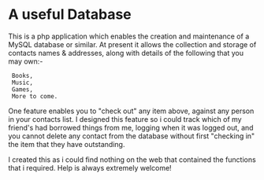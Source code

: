 # A useful Database
This is a php application which enables the creation and maintenance of a MySQL database or similar. At present it allows the collection and storage of contacts names & addresses, along with details of the following that you may own:-

     Books,
     Music,
     Games,
     More to come.

One feature enables you to "check out" any item above, against any person in your contacts list. I designed this feature so i could track which of my friend's had borrowed things from me, logging when it was logged out, and you cannot delete any contact from the database without first "checking in" the item that they have outstanding.

I created this as i could find nothing on the web that contained the functions that i required. Help is always extremely welcome!
